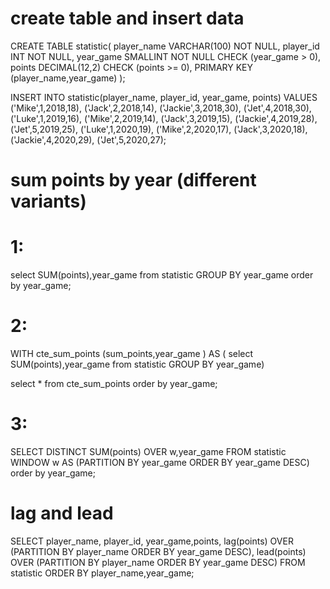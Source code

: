 # create table and insert data

CREATE TABLE statistic( 
player_name VARCHAR(100) NOT NULL, 
player_id INT NOT NULL, 
year_game SMALLINT NOT NULL CHECK (year_game > 0), 
points DECIMAL(12,2) CHECK (points >= 0), PRIMARY KEY (player_name,year_game) );
    
    
INSERT INTO statistic(player_name, player_id, year_game, points) 
VALUES ('Mike',1,2018,18), 
('Jack',2,2018,14), ('Jackie',3,2018,30), 
('Jet',4,2018,30), ('Luke',1,2019,16), 
('Mike',2,2019,14), ('Jack',3,2019,15), ('Jackie',4,2019,28), 
('Jet',5,2019,25), ('Luke',1,2020,19), 
('Mike',2,2020,17), ('Jack',3,2020,18), 
('Jackie',4,2020,29), ('Jet',5,2020,27);

# sum points by year (different variants)
# 1:
select SUM(points),year_game from  statistic
GROUP BY year_game
order by year_game;
# 2: 
WITH cte_sum_points (sum_points,year_game ) AS (
select SUM(points),year_game from  statistic
GROUP BY year_game)

select * from cte_sum_points order by year_game;
# 3:
SELECT DISTINCT SUM(points) OVER w,year_game
FROM  statistic
WINDOW w AS (PARTITION BY year_game ORDER BY year_game DESC)
order by year_game;

# lag and lead  
SELECT player_name, player_id, year_game,points,
       lag(points) OVER (PARTITION BY player_name ORDER BY year_game DESC), lead(points) OVER (PARTITION BY player_name ORDER BY year_game DESC)
FROM statistic
ORDER BY player_name,year_game;
 
